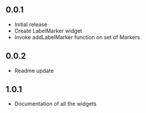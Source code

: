 ## 0.0.1

* Initial release
* Create LabelMarker widget
* Invoke addLabelMarker function on set of Markers

## 0.0.2

* Readme update

## 1.0.1

* Documentation of all the widgets